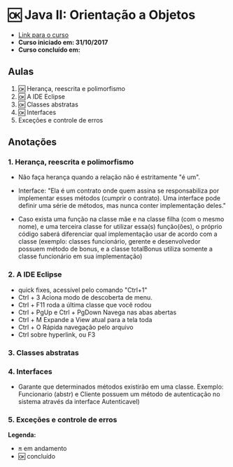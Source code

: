 # :ok: Java II: Orientação a Objetos

- [Link para o curso](https://cursos.alura.com.br/course/java-e-orientacao-a-objetos)
- __Curso iniciado em: 31/10/2017__
- __Curso concluído em:__

## Aulas

1. :ok: Herança, reescrita e polimorfismo
1. :ok: A IDE Eclipse
1. :ok: Classes abstratas
1. :ok: Interfaces
1. Exceções e controle de erros

## Anotações

### 1. Herança, reescrita e polimorfismo

- Não faça herança quando a relação não é estritamente "é um".

- Interface: "Ela é um contrato onde quem assina se responsabiliza por implementar esses métodos (cumprir o contrato). Uma interface pode definir uma série de métodos, mas nunca conter implementação deles."

- Caso exista uma função na classe mãe e na classe filha (com o mesmo nome), e uma terceira classe for utilizar essa(s) função(ões), o próprio código saberá diferenciar qual implementação usar de acordo com a classe (exemplo: classes funcionário, gerente e desenvolvedor possuem método de bonus, e a classe totalBonus utiliza somente a classe funcionário em sua implementação)

### 2. A IDE Eclipse

- quick fixes, acessível pelo comando "Ctrl+1"
- Ctrl + 3 Aciona modo de descoberta de menu.
- Ctrl + F11 roda a última classe que você rodou
- Ctrl + PgUp e Ctrl + PgDown Navega nas abas abertas
- Ctrl + M Expande a View atual para a tela toda
- Ctrl + O Rápida navegação pelo arquivo
- Ctrl sobre hyperlink, ou F3

### 3. Classes abstratas

### 4. Interfaces

- Garante que determinados métodos existirão em uma classe. Exemplo: Funcionario (abstr) e Cliente possuem um método de autenticação no sistema através da interface Autenticavel)

### 5. Exceções e controle de erros

__Legenda:__
- :on: em andamento
- :ok: concluído
